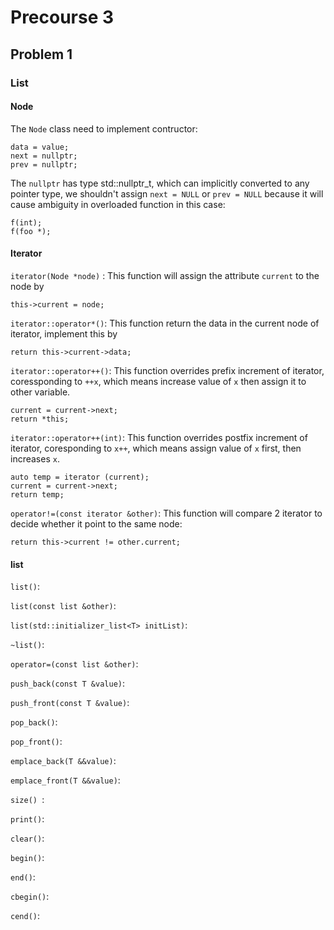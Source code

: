 # Precourse 3

## Problem 1

### List

#### Node

The `Node` class need to implement contructor:

```
data = value;
next = nullptr;
prev = nullptr;
```

The `nullptr` has type std::nullptr_t, which can implicitly converted to any pointer type, we shouldn't assign `next = NULL` or `prev = NULL` because it will cause ambiguity in overloaded function in this case:

```
f(int);
f(foo *);
```

#### Iterator

`iterator(Node *node)` :
This function will assign the attribute `current` to the node by 
```
this->current = node;
``````

`iterator::operator*()`:
This function return the data in the current node of iterator, implement this by 

```
return this->current->data;
```

`iterator::operator++()`:
This function overrides prefix increment of iterator, coressponding to `++x`, which means increase value of `x` then assign it to other variable.
```
current = current->next;
return *this;
```

`iterator::operator++(int)`:
This function overrides postfix increment of iterator, coresponding to `x++`, which means assign value of `x` first, then increases `x`.
```
auto temp = iterator (current);
current = current->next;
return temp;
```


`operator!=(const iterator &other)`:
This function will compare 2 iterator to decide whether it point to the same node:
```
return this->current != other.current;
```

#### list

`list()`:

`list(const list &other)`:

`list(std::initializer_list<T> initList)`:

`~list()`:

`operator=(const list &other)`:

`push_back(const T &value)`:

`push_front(const T &value)`:

`pop_back()`:

`pop_front()`:

`emplace_back(T &&value)`:

`emplace_front(T &&value)`:

`size() `:

`print()`:

`clear()`:

`begin()`:

`end()`:

`cbegin()`:

`cend()`: